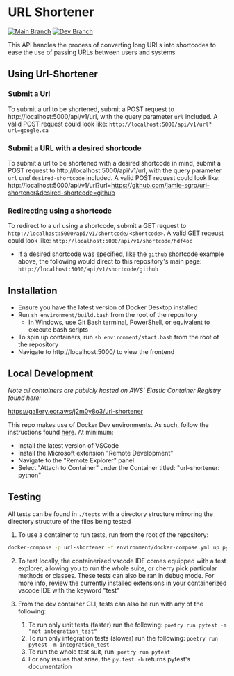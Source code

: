 # URL Shortener

[![Main Branch](https://github.com/jamie-sgro/url-shortener/actions/workflows/main.yml/badge.svg)](https://github.com/jamie-sgro/url-shortener/actions/workflows/main.yml) [![Dev Branch](https://github.com/jamie-sgro/url-shortener/actions/workflows/develop.yml/badge.svg)](https://github.com/jamie-sgro/url-shortener/actions/workflows/develop.yml)

This API handles the process of converting long URLs into shortcodes to ease the use of passing URLs between users and systems.

## Using Url-Shortener

### Submit a Url
To submit a url to be shortened, submit a POST request to http://localhost:5000/api/v1/url, with the query parameter `url` included. A valid POST request could look like:
`http://localhost:5000/api/v1/url?url=google.ca`

### Submit a URL with a desired shortcode
To submit a url to be shortened with a desired shortcode in mind, submit a POST request to http://localhost:5000/api/v1/url, with the query parameter `url` *and* `desired-shortcode` included. A valid POST request could look like:
http://localhost:5000/api/v1/url?url=https://github.com/jamie-sgro/url-shortener&desired-shortcode=github

### Redirecting using a shortcode

To redirect to a url using a shortcode, submit a GET request to `http://localhost:5000/api/v1/shortcode/<shortcode>`. A valid GET reqeust could look like:
`http://localhost:5000/api/v1/shortcode/hdf4oc`

- If a desired shortcode was specified, like the `github` shortcode example above, the following would direct to this repository's main page:
`http://localhost:5000/api/v1/shortcode/github`

## Installation

- Ensure you have the latest version of Docker Desktop installed
- Run `sh environment/build.bash` from the root of the repository
  - In Windows, use Git Bash terminal, PowerShell, or equivalent to execute bash scripts
- To spin up containers, run `sh environment/start.bash` from the root of the repository
- Navigate to http://localhost:5000/ to view the frontend



## Local Development

*Note all containers are publicly hosted on AWS' Elastic Container Registry found here:*

https://gallery.ecr.aws/j2m0y8o3/url-shortener

This repo makes use of Docker Dev environments. As such, follow the instructions found [here](https://code.visualstudio.com/docs/remote/containers). At minimum:

- Install the latest version of VSCode
- Install the Microsoft extension "Remote Development"
- Navigate to the "Remote Explorer" panel
- Select "Attach to Container" under the Container titled: "url-shortener: python"

## Testing

All tests can be found in `./tests` with a directory structure mirroring the directory structure of the files being tested

1. To use a container to run tests, run from the root of the repository:
```bash
docker-compose -p url-shortener -f environment/docker-compose.yml up pytest
```

2. To test locally, the containerized vscode IDE comes equipped with a test explorer, allowing you to run the whole suite, or cherry pick particular methods or classes.
These tests can also be ran in debug mode. For more info, review the currently installed extensions in your containerized vscode IDE with the keyword "test"

3. From the dev container CLI, tests can also be run with any of the following:
    1. To run only unit tests (faster) run the following:
        `poetry run pytest -m "not integration_test"`
    2. To run only integration tests (slower) run the following:
        `poetry run pytest -m integration_test`
    3. To run the whole test suit, run:
        `poetry run pytest`
    4. For any issues that arise, the `py.test -h` returns pytest's documentation
